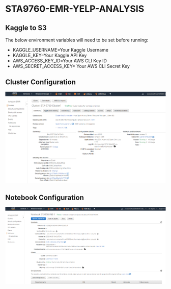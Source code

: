 # STA9760-EMR-YELP-ANALYSIS

## Kaggle to S3

The below environment variables will need to be set before running:
* KAGGLE_USERNAME=Your Kaggle Username
* KAGGLE_KEY=Your Kaggle API Key
* AWS_ACCESS_KEY_ID=Your AWS CLI Key ID
* AWS_SECRET_ACCESS_KEY= Your AWS CLI Secret Key

## Cluster Configuration
![cluster](/assets/cluster.PNG)

## Notebook Configuration
![notebook](/assets/notebook.PNG)

